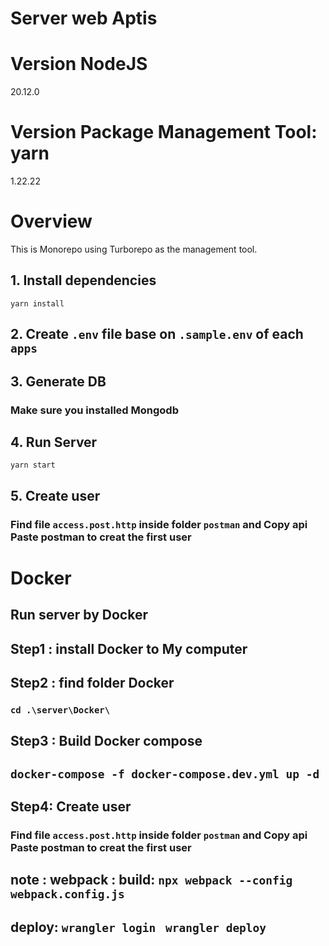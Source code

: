 # Server web Aptis


# Version NodeJS

20.12.0

# Version Package Management Tool: yarn

1.22.22



# Overview
This is Monorepo using Turborepo as the management tool.



## 1. Install dependencies

`yarn install`

## 2. Create `.env` file base on `.sample.env` of each `apps`

## 3. Generate DB
### Make sure you installed Mongodb

## 4. Run Server

`yarn start`


## 5. Create user


### Find file `access.post.http` inside folder `postman` and Copy api Paste postman to creat the first user


# Docker

## Run server by Docker

## Step1 : install Docker to My computer
## Step2 : find folder Docker
 ### `cd .\server\Docker\ `
## Step3 : Build Docker compose
 ## `docker-compose -f docker-compose.dev.yml up -d`

## Step4: Create user

### Find file `access.post.http` inside folder `postman` and Copy api Paste postman to creat the first user


## note : webpack : build: `npx webpack --config webpack.config.js`
## deploy:  `wrangler login ` `wrangler deploy `